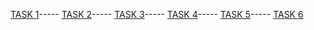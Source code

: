 [TASK 1](skrudg.github.io/pr1/project.html)-----
[TASK 2](skrudg.github.io/pr2/pr2.html)-----
[TASK 3](skrudg.github.io/pr3/pr3.html)-----
[TASK 4](skrudg.github.io/pr4/pr4.html)-----
[TASK 5](skrudg.github.io/pr5/pr5.html)-----
[TASK 6](skrudg.github.io/pr6/pr6.html)
